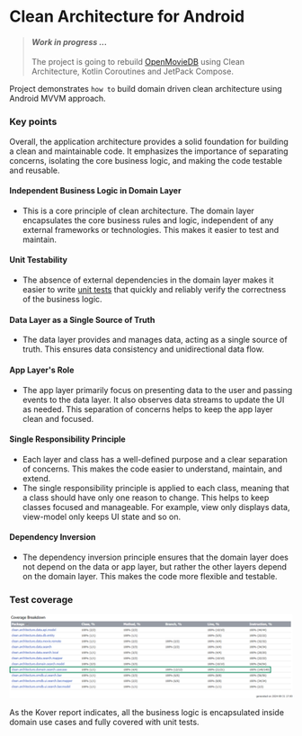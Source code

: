 # Clean Architecture for Android
> #### _Work in progress ..._
> The project is going to rebuild [OpenMovieDB](https://github.com/AntonShapovalov/Open-Movie-DB) using Clean Architecture, Kotlin Coroutines and JetPack Compose.

Project demonstrates `how to` build domain driven clean architecture using Android MVVM approach. 

### Key points
Overall, the application architecture provides a solid foundation for building a clean and maintainable code. It emphasizes the importance of separating concerns, isolating the core business logic, and making the code testable and reusable.

#### Independent Business Logic in Domain Layer
* This is a core principle of clean architecture. The domain layer encapsulates the core business rules and logic, independent of any external frameworks or technologies. This makes it easier to test and maintain.

#### Unit Testability
* The absence of external dependencies in the domain layer makes it easier to write [unit tests](#test-coverage) that quickly and reliably verify the correctness of the business logic.

#### Data Layer as a Single Source of Truth
* The data layer provides and manages data, acting as a single source of truth. This ensures data consistency and unidirectional data flow.

#### App Layer's Role
* The app layer primarily focus on presenting data to the user and passing events to the data layer. It also observes data streams to update the UI as needed. This separation of concerns helps to keep the app layer clean and focused.

#### Single Responsibility Principle
* Each layer and class has a well-defined purpose and a clear separation of concerns. This makes the code easier to understand, maintain, and extend.
* The single responsibility principle is applied to each class, meaning that a class should have only one reason to change. This helps to keep classes focused and manageable. For example, view only displays data, view-model only keeps UI state and so on.

#### Dependency Inversion
* The dependency inversion principle ensures that the domain layer does not depend on the data or app layer, but rather the other layers depend on the domain layer. This makes the code more flexible and testable.

### Test coverage
![link](screenshots/kover-report.png)

As the Kover report indicates, all the business logic is encapsulated inside domain use cases and fully covered with unit tests.
